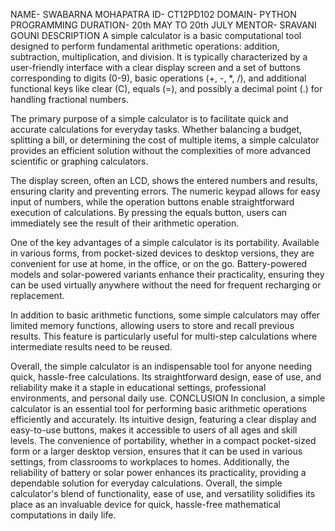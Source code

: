 NAME- SWABARNA MOHAPATRA
ID-  CT12PD102
DOMAIN- PYTHON PROGRAMMING
DURATION- 20th MAY TO 20th JULY
MENTOR- SRAVANI GOUNI
DESCRIPTION
A simple calculator is a basic computational tool designed to perform fundamental arithmetic operations: addition, subtraction, multiplication, and division. It is typically characterized by a user-friendly interface with a clear display screen and a set of buttons corresponding to digits (0-9), basic operations (+, -, *, /), and additional functional keys like clear (C), equals (=), and possibly a decimal point (.) for handling fractional numbers.

The primary purpose of a simple calculator is to facilitate quick and accurate calculations for everyday tasks. Whether balancing a budget, splitting a bill, or determining the cost of multiple items, a simple calculator provides an efficient solution without the complexities of more advanced scientific or graphing calculators.

The display screen, often an LCD, shows the entered numbers and results, ensuring clarity and preventing errors. The numeric keypad allows for easy input of numbers, while the operation buttons enable straightforward execution of calculations. By pressing the equals button, users can immediately see the result of their arithmetic operation.

One of the key advantages of a simple calculator is its portability. Available in various forms, from pocket-sized devices to desktop versions, they are convenient for use at home, in the office, or on the go. Battery-powered models and solar-powered variants enhance their practicality, ensuring they can be used virtually anywhere without the need for frequent recharging or replacement.

In addition to basic arithmetic functions, some simple calculators may offer limited memory functions, allowing users to store and recall previous results. This feature is particularly useful for multi-step calculations where intermediate results need to be reused.

Overall, the simple calculator is an indispensable tool for anyone needing quick, hassle-free calculations. Its straightforward design, ease of use, and reliability make it a staple in educational settings, professional environments, and personal daily use.
CONCLUSION
In conclusion, a simple calculator is an essential tool for performing basic arithmetic operations efficiently and accurately. Its intuitive design, featuring a clear display and easy-to-use buttons, makes it accessible to users of all ages and skill levels. The convenience of portability, whether in a compact pocket-sized form or a larger desktop version, ensures that it can be used in various settings, from classrooms to workplaces to homes. Additionally, the reliability of battery or solar power enhances its practicality, providing a dependable solution for everyday calculations. Overall, the simple calculator's blend of functionality, ease of use, and versatility solidifies its place as an invaluable device for quick, hassle-free mathematical computations in daily life.
